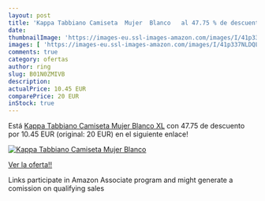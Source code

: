 ```yaml
---
layout: post
title: 'Kappa Tabbiano Camiseta  Mujer  Blanco   al 47.75 % de descuento'
date: 
thumbnailImage: 'https://images-eu.ssl-images-amazon.com/images/I/41p337NLDQL._SL200_.jpg'
images: [ 'https://images-eu.ssl-images-amazon.com/images/I/41p337NLDQL._SL200_.jpg' ]
comments: true
category: ofertas
author: ring
slug: B01N0ZMIVB
description:
actualPrice: 10.45 EUR
comparePrice: 20 EUR
inStock: true
---
```


Está [Kappa Tabbiano Camiseta  Mujer  Blanco  XL](https://www.amazon.es/dp/B01N0ZMIVB/?tag=tolees-21) con 47.75 de descuento por 10.45 EUR (original: 20 EUR) en el siguiente enlace!

[![Kappa Tabbiano Camiseta  Mujer  Blanco  ](https://images-eu.ssl-images-amazon.com/images/I/41p337NLDQL._SL200_.jpg)](https://www.amazon.es/dp/B01N0ZMIVB/?tag=tolees-21)

[Ver la oferta!!](https://www.amazon.es/dp/B01N0ZMIVB/?tag=tolees-21)

Links participate in Amazon Associate program and might generate a comission on qualifying sales


